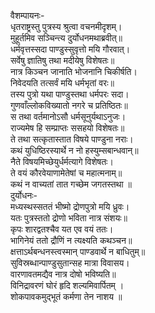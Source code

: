 वैशम्पायनः-  
धृतराष्ट्रस्तु पुत्रस्य श्रुत्वा वचनमीदृशम्।  
मुहूर्तमिव सञ्चिन्त्य दुर्योधनमथाब्रवीत्॥  
धर्मवृत्तस्सदा पाण्डुस्सुवृत्तो मयि गौरवात्।  
सर्वेषु ज्ञातिषु तथा मदीयेषु विशेषतः॥  
नात्र किञ्चन जानाति भोजनानि चिकीर्षति।  
निवेदयति तत्सर्वं मयि धर्मभृतां वरः॥  
तस्य पुत्रो यथा पाण्डुस्तथा धर्मपरः सदा।  
गुणवाँल्लोकविख्यातो नगरे च प्रतिष्ठितः॥  
स तथा वर्तमानोऽसौ धर्मसूनुर्यथाऽनुजः।  
राज्यमेष हि सम्प्राप्तः ससहयो विशेषतः॥  
ते तथा सत्कृतास्तात विषये पाण्डुना नराः।  
कथं युधिष्ठिरस्यार्थे न नो हस्युम्सबान्धवान्॥  
नैते विषयमिच्छेयुर्धर्मत्यागे विशेषतः।  
ते वयं कौरवेयाणामेतेषां च महात्मनाम्॥  
कथं न वाच्यतां तात गच्छेम जगतस्तथा ॥  
दुर्योधनः-  
मध्यस्थस्सततं भीष्मो द्रोणपुत्रो मयि ध्रुवः।  
यतः पुत्रस्ततो द्रोणो भविता नात्र संशयः॥  
कृपः शारद्वतश्चैव यत एव वयं ततः।  
भागिनेयं ततो द्रौणिं न त्यक्ष्यति कथञ्चन॥  
क्षत्ताऽर्थबन्धनस्त्वस्मान् पाण्डवार्थे न बाधितुम्॥  
सुविस्रब्धान्पाण्डुसुतान्सह मात्रा विवासय।  
वारणावतमद्यैव नात्र दोषो भविष्यति॥  
विनिद्रावरणं घोरं हृदि शल्यमिवार्पितम् ।  
शोकपावकमुद्भूतं कर्मणा तेन नाशय ॥  
